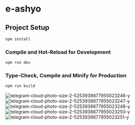 # e-ashyo

## Project Setup

```sh
npm install
```

### Compile and Hot-Reload for Development

```sh
npm run dev
```

### Type-Check, Compile and Minify for Production

```sh
npm run build
```

![telegram-cloud-photo-size-2-5253938677955023246-y](https://github.com/Valiev1011/E-Ashyo-Frontend/assets/135142785/1b063112-e5a1-491f-a2c6-809092de9c3b)
![telegram-cloud-photo-size-2-5253938677955023247-y](https://github.com/Valiev1011/E-Ashyo-Frontend/assets/135142785/f29e71c7-51da-4a42-92c5-b2de9a6a7ff8)
![telegram-cloud-photo-size-2-5253938677955023248-y](https://github.com/Valiev1011/E-Ashyo-Frontend/assets/135142785/6ac596e0-01f1-4f84-ac54-ec0c3676c1ee)
![telegram-cloud-photo-size-2-5253938677955023250-y](https://github.com/Valiev1011/E-Ashyo-Frontend/assets/135142785/ce862eb2-0f6c-484c-9fb3-efa568d80fa3)
![telegram-cloud-photo-size-2-5253938677955023251-y](https://github.com/Valiev1011/E-Ashyo-Frontend/assets/135142785/5fe93180-941f-42f6-b016-ae76f43cf8df)
